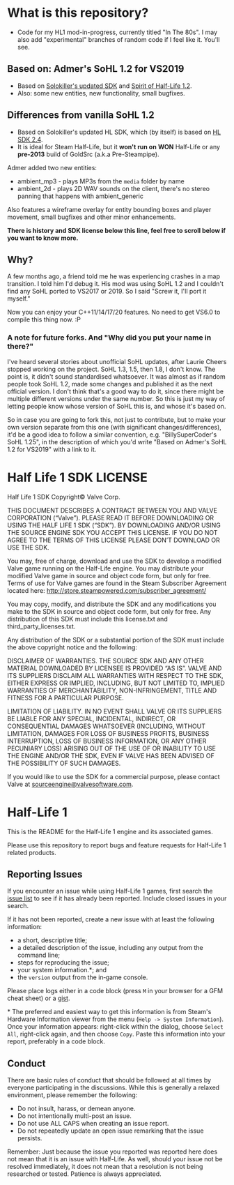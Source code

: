 # What is this repository?
* Code for my HL1 mod-in-progress, currently titled "In The 80s". I may also add "experimental" branches of random code if I feel like it. You'll see.

## Based on: Admer's SoHL 1.2 for VS2019
  
* Based on [Solokiller's updated SDK](https://github.com/Solokiller/halflife-updated) and [Spirit of Half-Life 1.2](https://www.moddb.com/mods/spirit-of-half-life/downloads/sohl-v12-with-source-code). 
* Also: some new entities, new functionality, small bugfixes.   

## Differences from vanilla SoHL 1.2

* Based on Solokiller's updated HL SDK, which (by itself) is based on [HL SDK 2.4](https://github.com/ValveSoftware/halflife). 
* It is ideal for Steam Half-Life, but it **won't run on** **WON** Half-Life or any **pre-2013** build of GoldSrc (a.k.a Pre-Steampipe).  

Admer added two new entities:  
* ambient_mp3 - plays MP3s from the `media` folder by name
* ambient_2d - plays 2D WAV sounds on the client, there's no stereo panning that happens with ambient_generic  

Also features a wireframe overlay for entity bounding boxes and player movement, small bugfixes and other minor enhancements. 

**There is history and SDK license below this line, feel free to scroll below if you want to know more.**


## Why?

A few months ago, a friend told me he was experiencing crashes in a map transition. I told him I'd debug it. His mod was using SoHL 1.2 and I couldn't find any SoHL ported to VS2017 or 2019. So I said "Screw it, I'll port it myself."   
  
Now you can enjoy your C++11/14/17/20 features. No need to get VS6.0 to compile this thing now. :P   

### A note for future forks. And "Why did you put your name in there?"

I've heard several stories about unofficial SoHL updates, after Laurie Cheers stopped working on the project. SoHL 1.3, 1.5, then 1.8, I don't know. The point is, it didn't sound standardised whatsoever. It was almost as if random people took SoHL 1.2, made some changes and published it as the next official version. I don't think that's a good way to do it, since there might be multiple different versions under the same number. So this is just my way of letting people know whose version of SoHL this is, and whose it's based on.  

So in case you are going to fork this, not just to contribute, but to make your own version separate from this one (with significant changes/differences), it'd be a good idea to follow a similar convention, e.g. "BillySuperCoder's SoHL 1.25", in the description of which you'd write "Based on Admer's SoHL 1.2 for VS2019" with a link to it.

Half Life 1 SDK LICENSE
======================

Half Life 1 SDK Copyright© Valve Corp.  

THIS DOCUMENT DESCRIBES A CONTRACT BETWEEN YOU AND VALVE CORPORATION (“Valve”).  PLEASE READ IT BEFORE DOWNLOADING OR USING THE HALF LIFE 1 SDK (“SDK”). BY DOWNLOADING AND/OR USING THE SOURCE ENGINE SDK YOU ACCEPT THIS LICENSE. IF YOU DO NOT AGREE TO THE TERMS OF THIS LICENSE PLEASE DON’T DOWNLOAD OR USE THE SDK.

You may, free of charge, download and use the SDK to develop a modified Valve game running on the Half-Life engine.  You may distribute your modified Valve game in source and object code form, but only for free. Terms of use for Valve games are found in the Steam Subscriber Agreement located here: http://store.steampowered.com/subscriber_agreement/ 

You may copy, modify, and distribute the SDK and any modifications you make to the SDK in source and object code form, but only for free.  Any distribution of this SDK must include this license.txt and third_party_licenses.txt.  
 
Any distribution of the SDK or a substantial portion of the SDK must include the above copyright notice and the following: 

DISCLAIMER OF WARRANTIES.  THE SOURCE SDK AND ANY OTHER MATERIAL DOWNLOADED BY LICENSEE IS PROVIDED “AS IS”.  VALVE AND ITS SUPPLIERS DISCLAIM ALL WARRANTIES WITH RESPECT TO THE SDK, EITHER EXPRESS OR IMPLIED, INCLUDING, BUT NOT LIMITED TO, IMPLIED WARRANTIES OF MERCHANTABILITY, NON-INFRINGEMENT, TITLE AND FITNESS FOR A PARTICULAR PURPOSE.  

LIMITATION OF LIABILITY.  IN NO EVENT SHALL VALVE OR ITS SUPPLIERS BE LIABLE FOR ANY SPECIAL, INCIDENTAL, INDIRECT, OR CONSEQUENTIAL DAMAGES WHATSOEVER (INCLUDING, WITHOUT LIMITATION, DAMAGES FOR LOSS OF BUSINESS PROFITS, BUSINESS INTERRUPTION, LOSS OF BUSINESS INFORMATION, OR ANY OTHER PECUNIARY LOSS) ARISING OUT OF THE USE OF OR INABILITY TO USE THE ENGINE AND/OR THE SDK, EVEN IF VALVE HAS BEEN ADVISED OF THE POSSIBILITY OF SUCH DAMAGES.  
 
 
If you would like to use the SDK for a commercial purpose, please contact Valve at sourceengine@valvesoftware.com.


Half-Life 1
======================

This is the README for the Half-Life 1 engine and its associated games.

Please use this repository to report bugs and feature requests for Half-Life 1 related products.

Reporting Issues
----------------

If you encounter an issue while using Half-Life 1 games, first search the [issue list](https://github.com/ValveSoftware/halflife/issues) to see if it has already been reported. Include closed issues in your search.

If it has not been reported, create a new issue with at least the following information:

- a short, descriptive title;
- a detailed description of the issue, including any output from the command line;
- steps for reproducing the issue;
- your system information.\*; and
- the `version` output from the in‐game console.

Please place logs either in a code block (press `M` in your browser for a GFM cheat sheet) or a [gist](https://gist.github.com).

\* The preferred and easiest way to get this information is from Steam's Hardware Information viewer from the menu (`Help -> System Information`). Once your information appears: right-click within the dialog, choose `Select All`, right-click again, and then choose `Copy`. Paste this information into your report, preferably in a code block.

Conduct
-------


There are basic rules of conduct that should be followed at all times by everyone participating in the discussions.  While this is generally a relaxed environment, please remember the following:

- Do not insult, harass, or demean anyone.
- Do not intentionally multi-post an issue.
- Do not use ALL CAPS when creating an issue report.
- Do not repeatedly update an open issue remarking that the issue persists.

Remember: Just because the issue you reported was reported here does not mean that it is an issue with Half-Life.  As well, should your issue not be resolved immediately, it does not mean that a resolution is not being researched or tested.  Patience is always appreciated.
